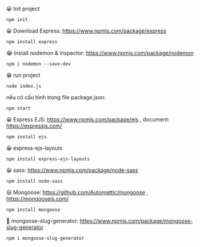 😀 Init project 
```
npm init
```
😀 Download Express: https://www.npmjs.com/package/express
```
npm install express
```
😂 Install nodemon & inspector: https://www.npmjs.com/package/nodemon
```
npm i nodemon --save-dev
```

😁 run project
```
node index.js
``` 
nếu có cấu hình trong file package.json:
```
npm start
```

😀 Express EJS: https://www.npmjs.com/package/ejs , document: https://expressjs.com/
```
npm install ejs
```
😀 express-ejs-layouts
```
npm install express-ejs-layouts
```

😀 sass: https://www.npmjs.com/package/node-sass
```
npm install node-sass

```
😃 Mongoose: https://github.com/Automattic/mongoose , https://mongoosejs.com/
```
npm install mongoose
```

🤣 mongoose-slug-generator: https://www.npmjs.com/package/mongoose-slug-generator
```
npm i mongoose-slug-generator
```
